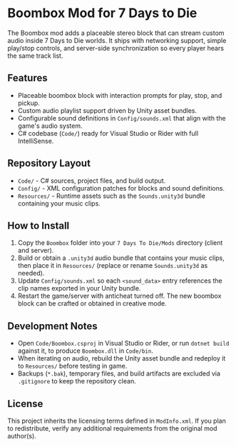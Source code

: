 # Boombox Mod for 7 Days to Die

The Boombox mod adds a placeable stereo block that can stream custom audio inside 7 Days to Die worlds. It ships with networking support, simple play/stop controls, and server-side synchronization so every player hears the same track list.

## Features
- Placeable boombox block with interaction prompts for play, stop, and pickup.
- Custom audio playlist support driven by Unity asset bundles.
- Configurable sound definitions in `Config/sounds.xml` that align with the game's audio system.
- C# codebase (`Code/`) ready for Visual Studio or Rider with full IntelliSense.

## Repository Layout
- `Code/` - C# sources, project files, and build output.
- `Config/` - XML configuration patches for blocks and sound definitions.
- `Resources/` - Runtime assets such as the `Sounds.unity3d` bundle containing your music clips.

## How to Install
1. Copy the `Boombox` folder into your `7 Days To Die/Mods` directory (client and server).
2. Build or obtain a `.unity3d` audio bundle that contains your music clips, then place it in `Resources/` (replace or rename `Sounds.unity3d` as needed).
3. Update `Config/sounds.xml` so each `<sound_data>` entry references the clip names exported in your Unity bundle.
4. Restart the game/server with anticheat turned off. The new boombox block can be crafted or obtained in creative mode.

## Development Notes
- Open `Code/Boombox.csproj` in Visual Studio or Rider, or run `dotnet build` against it, to produce `Boombox.dll` in `Code/bin`.
- When iterating on audio, rebuild the Unity asset bundle and redeploy it to `Resources/` before testing in game.
- Backups (`*.bak`), temporary files, and build artifacts are excluded via `.gitignore` to keep the repository clean.

## License
This project inherits the licensing terms defined in `ModInfo.xml`. If you plan to redistribute, verify any additional requirements from the original mod author(s).

